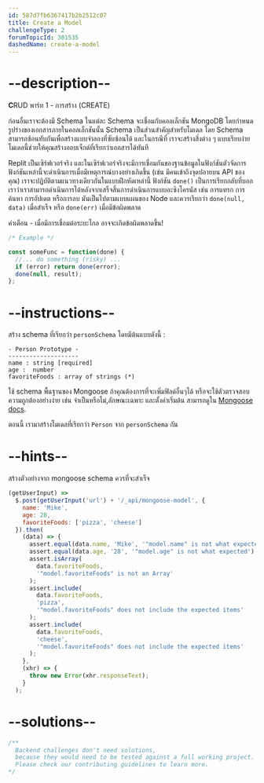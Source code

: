 ```yaml
---
id: 587d7fb6367417b2b2512c07
title: Create a Model
challengeType: 2
forumTopicId: 301535
dashedName: create-a-model
---
```


# --description--

**C**RUD พาร์ท 1 - การสร้าง (CREATE) 


ก่อนอื่นเราจะต้องมี Schema ในแต่ละ Schema จะเชื่อมกับคอลเล็กชัน MongoDB โดยกำหนดรูปร่างของเอกสารภายในคอลเล็กชันนั้น 
Schema เป็นส่วนสำคัญสำหรับโมเดล โดย Schema สามารถซ้อนทับกันเพื่อสร้างแบบจำลองที่ซับซ้อนได้ และในกรณีที่ เราจะสร้างสิ่งต่าง ๆ แบบเรียบง่าย โมเดลนี้ช่วยให้คุณสร้างออบเจ็กต์ที่เรียกว่าเอกสารได้ทันที


Replit เป็นเซิร์ฟเวอร์จริง และในเซิร์ฟเวอร์จริงจะมีการเชื่อมกันของฐานข้อมูลในฟังก์ชันตัวจัดการ ฟังก์ชันเหล่านี้จะดำเนินการเมื่อมีเหตุการณ์บางอย่างเกิดขึ้น (เช่น มีคนเข้าถึงจุดปลายบน API ของคุณ) เราจะปฏิบัติตามแนวทางเดียวกันในแบบฝึกหัดเหล่านี้ ฟังก์ชัน `done()` เป็นการเรียกกลับที่บอกเราว่าเราสามารถดำเนินการได้หลังจากเสร็จสิ้นการดำเนินการแบบอะซิงโครนัส เช่น การแทรก การค้นหา การอัปเดต หรือการลบ มันเป็นไปตามแบบแผนของ Node และควรเรียกว่า `done(null, data)` เมื่อสำเร็จ หรือ `done(err)` เมื่อมีข้อผิดพลาด

คำเตือน - เมื่อมีการเชื่อมต่อระยะไกล อาจจะเกิดข้อผิดพลาดขึ้น!

```js
/* Example */

const someFunc = function(done) {
  //... do something (risky) ...
  if (error) return done(error);
  done(null, result);
};
```

# --instructions--

สร้าง schema ที่เรียกว่า `personSchema` โดยมีต้นแบบดังนี้ :

```markup
- Person Prototype -
--------------------
name : string [required]
age :  number
favoriteFoods : array of strings (*)
```

ใช้ schema พื้นฐานของ Mongoose ถ้าคุณต้องการที่จะเพิ่มฟิลด์อื่นๆได้ หรือจะใช้ตัวตรวจสอบความถูกต้องอย่างง่าย เช่น จำเป็นหรือไม่,ลักษณะเฉพาะ และตั้งค่าเริ่มต้น สามารถดูใน [Mongoose docs](http://mongoosejs.com/docs/guide.html).

ตอนนี้ เรามาสร้างโมเดลที่เรียกว่า  `Person` จาก `personSchema` กัน

# --hints--

สร้างตัวอย่างจาก mongoose schema ควรที่จะสำเร็จ

```js
(getUserInput) =>
  $.post(getUserInput('url') + '/_api/mongoose-model', {
    name: 'Mike',
    age: 28,
    favoriteFoods: ['pizza', 'cheese']
  }).then(
    (data) => {
      assert.equal(data.name, 'Mike', '"model.name" is not what expected');
      assert.equal(data.age, '28', '"model.age" is not what expected');
      assert.isArray(
        data.favoriteFoods,
        '"model.favoriteFoods" is not an Array'
      );
      assert.include(
        data.favoriteFoods,
        'pizza',
        '"model.favoriteFoods" does not include the expected items'
      );
      assert.include(
        data.favoriteFoods,
        'cheese',
        '"model.favoriteFoods" does not include the expected items'
      );
    },
    (xhr) => {
      throw new Error(xhr.responseText);
    }
  );
```

# --solutions--

```js
/**
  Backend challenges don't need solutions, 
  because they would need to be tested against a full working project. 
  Please check our contributing guidelines to learn more.
*/
```
